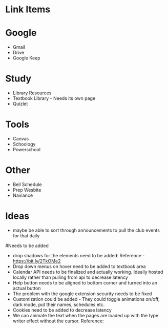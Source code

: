 # Link Items

# Google
- Gmail
- Drive
- Google Keep

# Study
- Library Resources
- Textbook Library - Needs its own page
- Quizlet

# Tools
- Canvas
- Schoology
- Powerschool

# Other
- Bell Schedule
- Prep Wesbite
- Naviance


# Ideas
- maybe be able to sort through announcements to pull the club events for that daily

#Needs to be added
- drop shadows for the elements need to be added: Reference - https://bit.ly/2TkOMe2
- Drop down menus on hover need to be added to textbook area
- Calendar API needs to be finalized and actually working. Ideally hosted locally rather than pulling from api to decrease latency
- Help button needs to be aligned to bottom corner and turned into an actual button
- The problem with the google extension security needs to be fixed
- Customization could be added - They could toggle animations on/off, dark mode, put their names, schedules etc.
- Cookies need to be added to decrease latency
- We can animate the text when the pages are loaded up with the type writer effect without the cursor. Reference:
